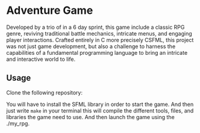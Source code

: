 # Adventure Game

Developed by a trio of in a 6 day sprint, this game include a classic RPG genre, reviving traditional battle mechanics, intricate menus, and engaging player interactions. Crafted entirely in C more precisely CSFML, this project was not just game development, but also a challenge to harness the capabilities of a fundamental programming language to bring an intricate and interactive world to life.

## Usage

Clone the following repository:

You will have to install the SFML library in order to start the game.
And then just write `make` in your terminal this will compile the different tools, files, and libraries the game need to use. And then launch the game using the ./my_rpg.
